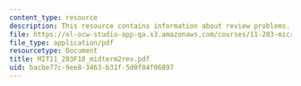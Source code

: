 ```yaml
---
content_type: resource
description: This resource contains information about review problems.
file: https://ol-ocw-studio-app-qa.s3.amazonaws.com/courses/11-203-microeconomics-fall-2010/bacbe77c9ee83463b31f5d0f04f06897_MIT11_203F10_midterm2rev.pdf
file_type: application/pdf
resourcetype: Document
title: MIT11_203F10_midterm2rev.pdf
uid: bacbe77c-9ee8-3463-b31f-5d0f04f06897
---
```

